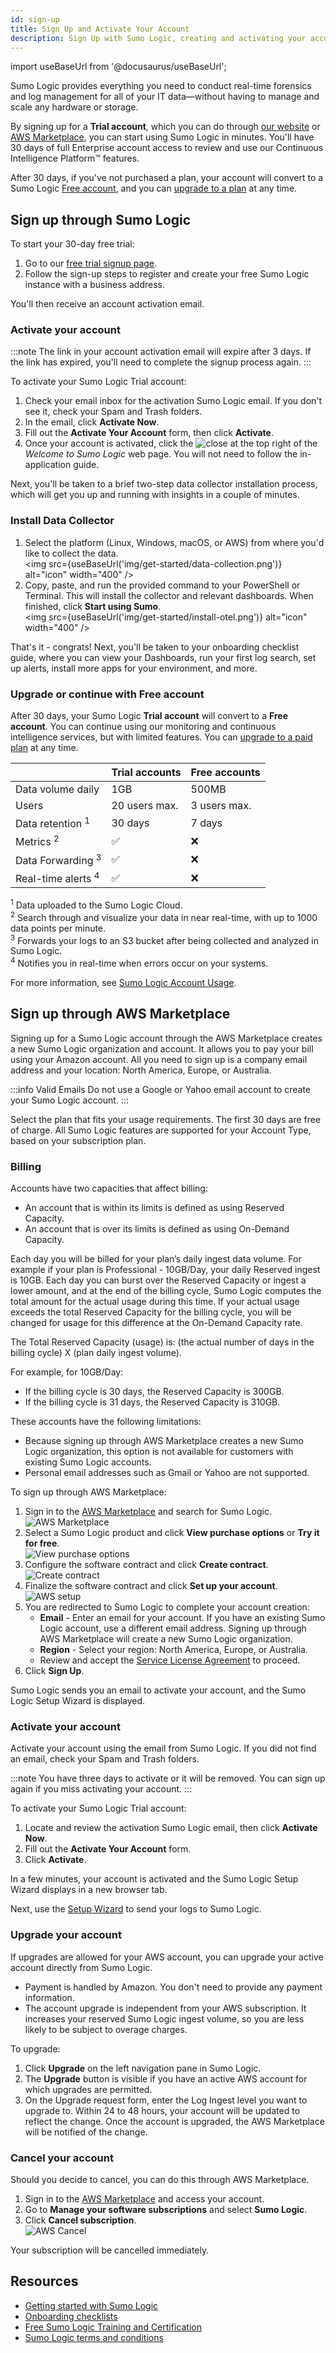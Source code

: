 ```yaml
---
id: sign-up
title: Sign Up and Activate Your Account
description: Sign Up with Sumo Logic, creating and activating your account.
---
```


import useBaseUrl from '@docusaurus/useBaseUrl';

Sumo Logic provides everything you need to conduct real-time forensics and log management for all of your IT data—without having to manage and scale any hardware or storage.

By signing up for a **Trial account**, which you can do through [our website](#sign-up-through-sumo-logic) or [AWS Marketplace](#aws-marketplace), you can start using Sumo Logic in minutes. You'll have 30 days of full Enterprise account access to review and use our Continuous Intelligence Platform&#8482; features.

After 30 days, if you've not purchased a plan, your account will convert to a Sumo Logic [Free account](#upgrade-or-continue-with-free-account), and you can [upgrade to a plan](https://www.sumologic.com/pricing) at any time.

## Sign up through Sumo Logic

To start your 30-day free trial:

1. Go to our [free trial signup page](https://www.sumologic.com/sign-up).
1. Follow the sign-up steps to register and create your free Sumo Logic instance with a business address.

You'll then receive an account activation email.

### Activate your account

:::note
The link in your account activation email will expire after 3 days. If the link has expired, you'll need to complete the signup process again.
:::

To activate your Sumo Logic Trial account:

1. Check your email inbox for the activation Sumo Logic email. If you don't see it, check your Spam and Trash folders.
1. In the email, click **Activate Now**.
1. Fill out the **Activate Your Account** form, then click **Activate**.
1. Once your account is activated, click the ![close](/img/get-started/github/close-icon.png) at the top right of the *Welcome to Sumo Logic* web page. You will not need to follow the in-application guide.

Next, you'll be taken to a brief two-step data collector installation process, which will get you up and running with insights in a couple of minutes.

### Install Data Collector

1. Select the platform (Linux, Windows, macOS, or AWS) from where you'd like to collect the data. <br/><img src={useBaseUrl('img/get-started/data-collection.png')} alt="icon" width="400" />
1. Copy, paste, and run the provided command to your PowerShell or Terminal. This will install the collector and relevant dashboards. When finished, click **Start using Sumo**. <br/><img src={useBaseUrl('img/get-started/install-otel.png')} alt="icon" width="400" />

That's it - congrats! Next, you'll be taken to your onboarding checklist guide, where you can view your Dashboards, run your first log search, set up alerts, install more apps for your environment, and more.


### Upgrade or continue with Free account

After 30 days, your Sumo Logic **Trial account** will convert to a **Free account**. You can continue using our monitoring and continuous intelligence services, but with limited features. You can [upgrade to a paid plan](https://www.sumologic.com/pricing) at any time.

|             | Trial accounts | Free accounts
|:------------|:---------------|:------------
| Data volume daily | 1GB | 500MB
| Users | 20 users max. | 3 users max.
| Data retention <sup>1</sup>| 30 days | 7 days
| Metrics <sup>2</sup> | &#9989; | &#10060;
| Data Forwarding <sup>3</sup> | &#9989; | &#10060;
| Real-time alerts <sup>4</sup> | &#9989; | &#10060;

<sup>1</sup> Data uploaded to the Sumo Logic Cloud.<br/>
<sup>2</sup> Search through and visualize your data in near real-time, with up to 1000 data points per minute.<br/>
<sup>3</sup> Forwards your logs to an S3 bucket after being collected and analyzed in Sumo Logic.<br/>
<sup>4</sup> Notifies you in real-time when errors occur on your systems.

For more information, see [Sumo Logic Account Usage](/docs/manage/manage-subscription).

## Sign up through AWS Marketplace

Signing up for a Sumo Logic account through the AWS Marketplace creates a new Sumo Logic organization and account. It allows you to pay your bill using your Amazon account. All you need to sign up is a company email address and your location: North America, Europe, or Australia.

:::info Valid Emails
Do not use a Google or Yahoo email account to create your Sumo Logic account.
:::

Select the plan that fits your usage requirements. The first 30 days are free of charge. All Sumo Logic features are supported for your Account Type, based on your subscription plan.

### Billing

Accounts have two capacities that affect billing:

- An account that is within its limits is defined as using Reserved Capacity.
- An account that is over its limits is defined as using On-Demand Capacity.

Each day you will be billed for your plan’s daily ingest data volume. For example if your plan is Professional - 10GB/Day, your daily Reserved ingest is 10GB. Each day you can burst over the Reserved Capacity or ingest a lower amount, and at the end of the billing cycle, Sumo Logic computes the total amount for the actual usage during this time. If your actual usage exceeds the total Reserved Capacity for the billing cycle, you will be changed for usage for this difference at the On-Demand Capacity rate.

The Total Reserved Capacity (usage) is: (the actual number of days in the billing cycle) X (plan daily ingest volume).

For example, for 10GB/Day:

- If the billing cycle is 30 days, the Reserved Capacity is 300GB.
- If the billing cycle is 31 days, the Reserved Capacity is 310GB.

These accounts have the following limitations:

- Because signing up through AWS Marketplace creates a new Sumo Logic organization, this option is not available for customers with existing Sumo Logic accounts.
- Personal email addresses such as Gmail or Yahoo are not supported.

To sign up through AWS Marketplace:

1. Sign in to the [AWS Marketplace](https://aws.amazon.com/marketplace) and search for Sumo Logic.<br/>  ![AWS Marketplace](/img/get-started/aws_marketplace_new.png)
1. Select a Sumo Logic product and click **View purchase options** or **Try it for free**.<br/>  ![View purchase options](/img/get-started/aws_marketplace_view_purchase_options.png)
1. Configure the software contract and click **Create contract**.<br/> ![Create contract](/img/get-started/aws_marketplace_create_contract.png)
1. Finalize the software contract and click **Set up your account**.<br/>  ![AWS setup](/img/get-started/aws_marketplace_setup_new.png)
1. You are redirected to Sumo Logic to complete your account creation:
    - **Email** - Enter an email for your account. If you have an existing Sumo Logic account, use a different email address. Signing up through AWS Marketplace will create a new Sumo Logic organization.
    - **Region** - Select your region: North America, Europe, or Australia.
    - Review and accept the [Service License Agreement](https://www.sumologic.com/service-agreement/) to proceed.
1. Click **Sign Up**.

Sumo Logic sends you an email to activate your account, and the Sumo Logic Setup Wizard is displayed.

### Activate your account

Activate your account using the email from Sumo Logic. If you did not find an email, check your Spam and Trash folders.

:::note
You have three days to activate or it will be removed. You can sign up again if you miss activating your account.
:::

To activate your Sumo Logic Trial account:

1. Locate and review the activation Sumo Logic email, then click **Activate Now**.
1. Fill out the **Activate Your Account** form.
1. Click **Activate**.

In a few minutes, your account is activated and the Sumo Logic Setup Wizard displays in a new browser tab.

Next, use the [Setup Wizard](/docs/send-data/setup-wizard) to send your logs to Sumo Logic.

### Upgrade your account

If upgrades are allowed for your AWS account, you can upgrade your active account directly from Sumo Logic.

- Payment is handled by Amazon. You don't need to provide any payment information.
- The account upgrade is independent from your AWS subscription. It increases your reserved Sumo Logic ingest volume, so you are less likely to be subject to overage charges.

To upgrade:

1. Click **Upgrade** on the left navigation pane in Sumo Logic.
1. The **Upgrade** button is visible if you have an active AWS account for which upgrades are permitted.
1. On the Upgrade request form, enter the Log Ingest level you want to upgrade to. Within 24 to 48 hours, your account will be updated to reflect the change. Once the account is upgraded, the AWS Marketplace will be notified of the change.

### Cancel your account

Should you decide to cancel, you can do this through AWS Marketplace.

1. Sign in to the [AWS Marketplace](https://aws.amazon.com/marketplace) and access your account.
1. Go to **Manage your software subscriptions** and select **Sumo Logic**.
1. Click **Cancel subscription**.<br/>  ![AWS Cancel](/img/get-started/aws_marketplace_cancel.png)

Your subscription will be cancelled immediately.

## Resources

* [Getting started with Sumo Logic](/docs/get-started/onboarding)
* [Onboarding checklists](/docs/get-started/onboarding-checklists)
* [Free Sumo Logic Training and Certification](/docs/get-started/training-certification-faq)
* [Sumo Logic terms and conditions](https://www.sumologic.com/support-terms)
